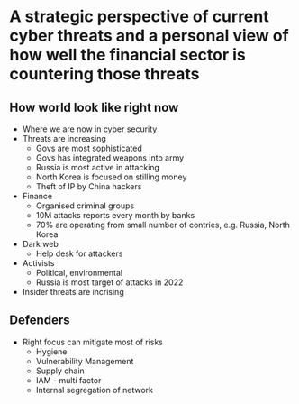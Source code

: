 # A strategic perspective of current cyber threats and a personal view of how well the financial sector is countering those threats 

## How world look like right now

* Where we are now in cyber security
* Threats are increasing 
  * Govs are most sophisticated
  * Govs has integrated weapons into army
  * Russia is most active in attacking 
  * North Korea is focused on stilling money
  * Theft of IP by China hackers
* Finance
  * Organised criminal groups 
  * 10M attacks reports every month by banks
  * 70% are operating from small number of contries, e.g. Russia, North Korea
* Dark web
  * Help desk for attackers
* Activists 
  * Political, environmental
  * Russia is most target of attacks in 2022
* Insider threats are incrising

## Defenders 

* Right focus can mitigate most of risks
  * Hygiene 
  * Vulnerability Management
  * Supply chain
  * IAM - multi factor
  * Internal segregation of network

